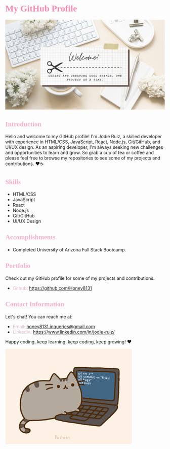 <head>
  <link href='https://fonts.googleapis.com/css?family=Sacramento' rel='stylesheet'>
</head>

# <span style="color:#F98BAE; font-family: 'Sacramento', cursive;">My GitHub Profile</span>
 ![Banner](/README/BANNER.png)
## <span style="color:#FBB1C9; font-family: 'Sacramento', cursive;">Introduction</SPAN>

Hello and welcome to my GitHub profile! I'm Jodie Ruiz, a skilled developer with experience in HTML/CSS, JavaScript, React, Node.js, Git/GitHub, and UI/UX design. As an aspiring developer, I'm always seeking new challenges and opportunities to learn and grow. So grab a cup of tea or coffee and please feel free to browse my repositories to see some of my projects and contributions. ❤️☕

## <span style="color:#FBB1C9; font-family: 'Sacramento', cursive;">Skills</SPAN>
- HTML/CSS
- JavaScript
- React
- Node.js
- Git/GitHub
- UI/UX Design

## <span style="color:#FBB1C9; font-family: 'Sacramento', cursive;">Accomplishments</SPAN>
- Completed University of Arizona Full Stack Bootcamp.

## <span style="color:#FBB1C9; font-family: 'Sacramento', cursive;">Portfolio</SPAN>
Check out my GitHub profile for some of my projects and contributions.

- <span style="color:#e3b8d2">Github:</SPAN> https://github.com/Honey8131

## <span style="color:#FBB1C9; font-family: 'Sacramento', cursive;">Contact Information</SPAN>
Let's chat! You can reach me at:
- <span style="color:#e3b8d2">Email:</SPAN> honey8131.inqueries@gmail.com
- <span style="color:#e3b8d2">LinkedIn:</SPAN> https://www.linkedin.com/in/jodie-ruiz/

Happy coding, keep learning, keep coding, keep growing! ❤️

 ![Cute Coding](/README/pusheencode.gif)